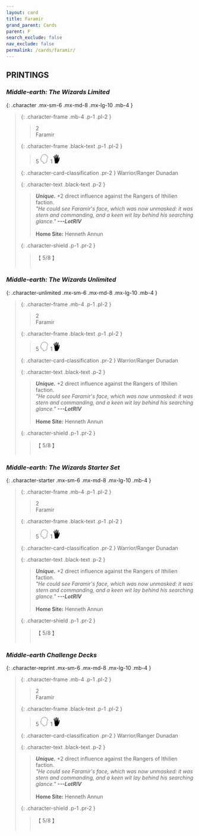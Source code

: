 ```yaml
---
layout: card
title: Faramir
grand_parent: Cards
parent: F
search_exclude: false
nav_exclude: false
permalink: /cards/faramir/
---
```


## PRINTINGS


### _Middle-earth: The Wizards Limited_

{: .character .mx-sm-6 .mx-md-8 .mx-lg-10 .mb-4 }
> {: .character-frame .mb-4 .p-1 .pl-2 }
> > <div class="card-mp">2</div>
> > <div class="character-card-name">Faramir</div>
>
> {: .character-frame .black-text .p-1 .pl-2 }
> > 5 ![](/assets/images/mind.svg)&ensp;1![](/assets/images/di.svg)
>
> {: .character-card-classification .pr-2 }
> Warrior/Ranger Dunadan
>
> {: .character-text .black-text .p-2 }
> > _**Unique.**_ +2 direct influence against the Rangers of Ithilien faction. <br>_"He could see Faramir's face, which was now unmasked: it was stern and commanding, and a keen wit lay behind his searching glance."_ ***---&#65279;LotRIV***  <br><br>**Home Site:** Henneth Annun 
>
> {: .character-shield .p-1 .pr-2 }
> > <div class="card-shield">【 5/8 】</div>
> > <div class="card-corruption">&nbsp;</div>

### _Middle-earth: The Wizards Unlimited_

{: .character-unlimited .mx-sm-6 .mx-md-8 .mx-lg-10 .mb-4 }
> {: .character-frame .mb-4 .p-1 .pl-2 }
> > <div class="card-mp">2</div>
> > <div class="character-card-name">Faramir</div>
>
> {: .character-frame .black-text .p-1 .pl-2 }
> > 5 ![](/assets/images/mind.svg)&ensp;1![](/assets/images/di.svg)
>
> {: .character-card-classification .pr-2 }
> Warrior/Ranger Dunadan
>
> {: .character-text .black-text .p-2 }
> > _**Unique.**_ +2 direct influence against the Rangers of Ithilien faction. <br>_"He could see Faramir's face, which was now unmasked: it was stern and commanding, and a keen wit lay behind his searching glance."_ ***---&#65279;LotRIV***  <br><br>**Home Site:** Henneth Annun 
>
> {: .character-shield .p-1 .pr-2 }
> > <div class="card-shield">【 5/8 】</div>
> > <div class="card-corruption">&nbsp;</div>

### _Middle-earth: The Wizards Starter Set_

{: .character-starter .mx-sm-6 .mx-md-8 .mx-lg-10 .mb-4 }
> {: .character-frame .mb-4 .p-1 .pl-2 }
> > <div class="card-mp">2</div>
> > <div class="character-card-name">Faramir</div>
>
> {: .character-frame .black-text .p-1 .pl-2 }
> > 5 ![](/assets/images/mind.svg)&ensp;1![](/assets/images/di.svg)
>
> {: .character-card-classification .pr-2 }
> Warrior/Ranger Dunadan
>
> {: .character-text .black-text .p-2 }
> > _**Unique.**_ +2 direct influence against the Rangers of Ithilien faction. <br>_"He could see Faramir's face, which was now unmasked: it was stern and commanding, and a keen wit lay behind his searching glance."_ ***---&#65279;LotRIV***  <br><br>**Home Site:** Henneth Annun 
>
> {: .character-shield .p-1 .pr-2 }
> > <div class="card-shield">【 5/8 】</div>
> > <div class="card-corruption">&nbsp;</div>

### _Middle-earth Challenge Decks_

{: .character-reprint .mx-sm-6 .mx-md-8 .mx-lg-10 .mb-4 }
> {: .character-frame .mb-4 .p-1 .pl-2 }
> > <div class="card-mp">2</div>
> > <div class="character-card-name">Faramir</div>
>
> {: .character-frame .black-text .p-1 .pl-2 }
> > 5 ![](/assets/images/mind.svg)&ensp;1![](/assets/images/di.svg)
>
> {: .character-card-classification .pr-2 }
> Warrior/Ranger Dunadan
>
> {: .character-text .black-text .p-2 }
> > _**Unique.**_ +2 direct influence against the Rangers of Ithilien faction. <br>_"He could see Faramir's face, which was now unmasked: it was stern and commanding, and a keen wit lay behind his searching glance."_ ***---&#65279;LotRIV***  <br><br>**Home Site:** Henneth Annun 
>
> {: .character-shield .p-1 .pr-2 }
> > <div class="card-shield">【 5/8 】</div>
> > <div class="card-corruption">&nbsp;</div>
